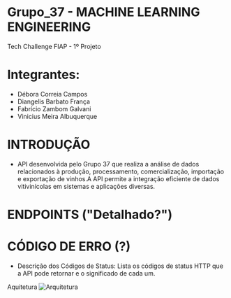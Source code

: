 # Grupo_37 -  MACHINE LEARNING ENGINEERING

Tech Challenge FIAP - 1º Projeto 

# Integrantes: 
- Débora Correia Campos
- Diangelis Barbato França
- Fabrício Zambom Galvani
- Vinicius Meira Albuquerque


# INTRODUÇÃO
  - API desenvolvida pelo Grupo 37 que realiza a análise de dados relacionados à produção, processamento, comercialização, importação e exportação de vinhos.A API permite a integração eficiente de dados vitivinícolas em sistemas e aplicações diversas.

# ENDPOINTS ("Detalhado?")

# CÓDIGO DE ERRO (?)
- Descrição dos Códigos de Status: Lista os códigos de status HTTP que a API pode retornar e o significado de cada um.




Aquitetura
![Arquitetura](https://github.com/DiangelisF/Grupo_37/assets/170565693/4db6bbe1-328e-4529-a7aa-e5355af6fe0c)




